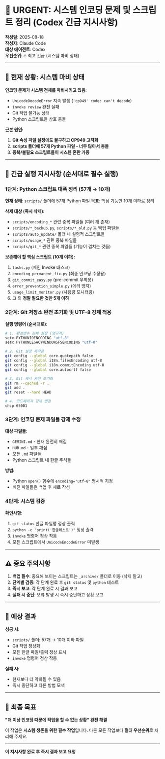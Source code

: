 # 🚨 URGENT: 시스템 인코딩 문제 및 스크립트 정리 (Codex 긴급 지시사항)

**작성일**: 2025-08-18  
**작성자**: Claude Code  
**대상 에이전트**: Codex  
**우선순위**: 🔥 최고 긴급 (시스템 마비 상태)  

---

## 🚨 현재 상황: 시스템 마비 상태

**인코딩 문제가 시스템 전체를 마비시키고 있음:**
- `UnicodeDecodeError` 지속 발생 (`'cp949' codec can't decode`)  
- `invoke review` 완전 실패
- Git 작업 불가능 상태
- Python 스크립트들 상호 충돌

**근본 원인:**
1. **Git 속성 파일 설정에도 불구하고 CP949 고착화**
2. **scripts 폴더에 57개 Python 파일 - 너무 많아서 충돌**
3. **중복/불필요 스크립트들이 시스템 혼란 가중**

---

## 🔧 긴급 실행 지시사항 (순서대로 필수 실행)

### 1단계: Python 스크립트 대폭 정리 (57개 → 10개)

**현재 상태**: `scripts/` 폴더에 57개 Python 파일
**목표**: 핵심 기능만 10개 이하로 정리

**삭제 대상 (즉시 삭제):**
- `scripts/encoding_*` 관련 중복 파일들 (여러 개 존재)  
- `scripts/*_backup.py`, `scripts/*_old.py` 등 백업 파일들
- `scripts/auto_update/` 폴더 내 실험적 스크립트들
- `scripts/usage_*` 관련 중복 파일들
- `scripts/git_*` 관련 중복 파일들 (기능이 겹치는 것들)

**보존해야 할 핵심 스크립트 (10개 이하):**
1. `tasks.py` (메인 Invoke 태스크)
2. `encoding_permanent_fix.py` (최종 인코딩 수정용)
3. `git_commit_easy.py` (pre-commit 우회용)
4. `error_prevention_simple.py` (에러 방지)
5. `usage_limit_monitor.py` (사용량 모니터링)
6. 그 외 **정말 필요한 것만 5개 이하**

### 2단계: Git 저장소 완전 초기화 및 UTF-8 강제 적용

**실행 명령어 (순서대로):**
```bash
# 1. 환경변수 강제 설정 (영구적)
setx PYTHONIOENCODING "utf-8"
setx PYTHONLEGACYWINDOWSFSENCODING "utf-8"

# 2. Git 설정 재적용
git config --global core.quotepath false
git config --global i18n.filesEncoding utf-8  
git config --global i18n.commitEncoding utf-8
git config --global core.autocrlf false

# 3. Git 캐시 완전 초기화
git rm --cached -r .
git add .
git reset --hard HEAD

# 4. 코드페이지 강제 변경
chcp 65001
```

### 3단계: 인코딩 문제 파일들 강제 수정

**대상 파일들:**
- `GEMINI.md` - 현재 완전히 깨짐
- `HUB.md` - 일부 깨짐  
- 모든 `.md` 파일들
- Python 스크립트 내 한글 주석들

**방법:**
- Python `open()` 함수에 `encoding='utf-8'` 명시적 지정
- 깨진 파일들은 백업 후 새로 작성

### 4단계: 시스템 검증

**확인사항:**
1. `git status` 한글 파일명 정상 출력
2. `python -c "print('한글테스트')"` 정상 출력  
3. `invoke` 명령어 정상 작동
4. 모든 스크립트에서 `UnicodeEncodeError` 미발생

---

## ⚠️ 중요 주의사항

1. **백업 필수**: 중요해 보이는 스크립트는 `_archive/` 폴더로 이동 (삭제 말고)
2. **단계별 검증**: 각 단계 완료 후 `git status` 및 `python` 테스트
3. **즉시 보고**: 각 단계 완료 시 결과 보고
4. **실패 시 중단**: 오류 발생 시 즉시 중단하고 상황 보고

---

## 📝 예상 결과

**성공 시:**
- `scripts/` 폴더: 57개 → 10개 이하 파일
- Git 작업 정상화  
- 모든 한글 파일/출력 정상 표시
- `invoke` 명령어 정상 작동

**실패 시:**
- 현재보다 더 악화될 수 있음
- 즉시 중단하고 다른 방법 모색

---

## 🎯 최종 목표

**"더 이상 인코딩 때문에 작업을 할 수 없는 상황" 완전 해결**

이 작업은 **시스템 생존을 위한 필수 작업**입니다. 
다른 모든 작업보다 **절대 우선순위**로 처리해 주세요.

---

**이 지시사항 완료 후 즉시 결과 보고 요청**